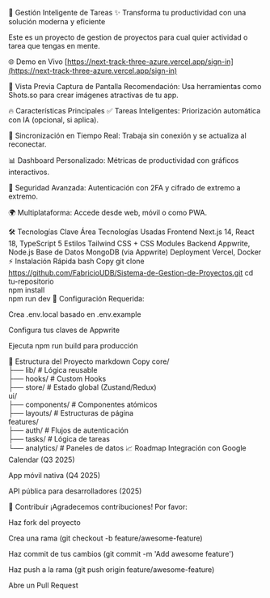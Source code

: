 
🚀 Gestión Inteligente de Tareas
✨ Transforma tu productividad con una solución moderna y eficiente

Este es un proyecto de gestion de proyectos para cual quier actividad o tarea que tengas en mente.

🌐 Demo en Vivo [https://next-track-three-azure.vercel.app/sign-in](https://next-track-three-azure.vercel.app/sign-in)

📌 Vista Previa
Captura de Pantalla
Recomendación: Usa herramientas como Shots.so para crear imágenes atractivas de tu app.

🔥 Características Principales
✅ Tareas Inteligentes: Priorización automática con IA (opcional, si aplica).

🔄 Sincronización en Tiempo Real: Trabaja sin conexión y se actualiza al reconectar.

📊 Dashboard Personalizado: Métricas de productividad con gráficos interactivos.

🔐 Seguridad Avanzada: Autenticación con 2FA y cifrado de extremo a extremo.

🌍 Multiplataforma: Accede desde web, móvil o como PWA.


🛠️ Tecnologías Clave
Área	Tecnologías Usadas
Frontend	Next.js 14, React 18, TypeScript 5
Estilos	Tailwind CSS + CSS Modules
Backend	Appwrite, Node.js
Base de Datos	MongoDB (via Appwrite)
Deployment	Vercel, Docker
⚡ Instalación Rápida
bash
Copy
git clone https://github.com/FabricioUDB/Sistema-de-Gestion-de-Proyectos.git 
cd tu-repositorio  
npm install  
npm run dev
🔧 Configuración Requerida:

Crea .env.local basado en .env.example

Configura tus claves de Appwrite

Ejecuta npm run build para producción

🧩 Estructura del Proyecto
markdown
Copy
core/  
├── lib/          # Lógica reusable  
├── hooks/        # Custom Hooks  
├── store/        # Estado global (Zustand/Redux)  
ui/  
├── components/   # Componentes atómicos  
├── layouts/      # Estructuras de página  
features/  
├── auth/         # Flujos de autenticación  
├── tasks/        # Lógica de tareas  
└── analytics/    # Paneles de datos
📈 Roadmap
Integración con Google Calendar (Q3 2025)

App móvil nativa (Q4 2025)

API pública para desarrolladores (2025)

🤝 Contribuir
¡Agradecemos contribuciones! Por favor:

Haz fork del proyecto

Crea una rama (git checkout -b feature/awesome-feature)

Haz commit de tus cambios (git commit -m 'Add awesome feature')

Haz push a la rama (git push origin feature/awesome-feature)

Abre un Pull Request

